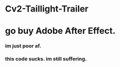 ﻿# Cv2-Taillight-Trailer
# go buy Adobe After Effect. 
### im just poor af. 
### this code sucks. im still suffering.
